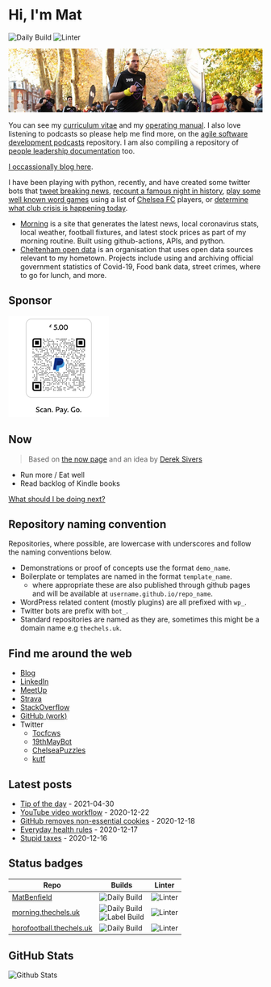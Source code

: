 # Hi, I'm Mat

![Daily Build](https://github.com/MatBenfield/MatBenfield/workflows/Daily%20Build/badge.svg) ![Linter](https://github.com/MatBenfield/MatBenfield/workflows/Linter/badge.svg)

![banner photo of Mat running in London](https://raw.githubusercontent.com/MatBenfield/MatBenfield/master/images/gh-header-image-cropped.jpg)

You can see my [curriculum vitae](https://github.com/MatBenfield/MatBenfield/blob/master/curriculum-vitae.md) and my [operating manual](https://github.com/MatBenfield/MatBenfield/blob/master/operating-manual.md). I also love listening to podcasts so please help me find more, on the [agile software development podcasts](https://github.com/MatBenfield/agile_software_development_podcasts) repository. I am also compiling a repository of [people leadership documentation](https://github.com/MatBenfield/people_leadership_documentation) too.

[I occassionally blog here](https://thechels.uk).

I have been playing with python, recently, and have created some twitter bots that [tweet breaking news](https://github.com/TheChelsOrg/bot_tocfcws_news),  [recount a famous night in history](https://github.com/TheChelsOrg/bot_nineteenth_of_may), [play some well known word games](https://github.com/TheChelsOrg/bot_chelsea_puzzles) using a list of [Chelsea FC](https://github.com/TheChelsOrg/) players, or [determine what club crisis is happening today](https://isthereacrisis.thechels.uk).

* [Morning](https://morning.thechels.uk) is a site that generates the latest news, local coronavirus stats, local weather, football fixtures, and latest stock prices as part of my morning routine. Built using github-actions, APIs, and python.
* [Cheltenham open data](https://cheltenham-open-data.github.io) is an organisation that uses open data sources relevant to my hometown. Projects include using and archiving official government statistics of Covid-19, Food bank data, street crimes, where to go for lunch, and more.

## Sponsor

![Paypal donation qr code](https://raw.githubusercontent.com/MatBenfield/MatBenfield/master/images/paypal-qr-code-5.png)

## Now

> Based on [the now page](https://thenow.page) and an idea by [Derek Sivers](https://sive.rs/nowff)

- Run more / Eat well
- Read backlog of Kindle books

[What should I be doing next?](https://github.com/MatBenfield/MatBenfield/issues/new?assignees=MatBenfield&labels=Next&template=next.md&title=Next%3A+)

## Repository naming convention

Repositories, where possible, are lowercase with underscores and follow the naming conventions below.

- Demonstrations or proof of concepts use the format `demo_name`.
- Boilerplate or templates are named in the format `template_name`.
  - where appropriate these are also published through github pages and will be available at `username.github.io/repo_name`.
- WordPress related content (mostly plugins) are all prefixed with `wp_`.
- Twitter bots are prefix with `bot_`.
- Standard repositories are named as they are, sometimes this might be a domain name e.g `thechels.uk`.

## Find me around the web

- [Blog](https://thechels.uk)
- [LinkedIn](https://thechels.uk/linkedin)
- [MeetUp](https://www.meetup.com/members/197754442/)
- [Strava](https://www.strava.com/athletes/24249743)
- [StackOverflow](https://stackoverflow.com/users/894932/mat-benfield?tab=topactivity)
- [GitHub (work)](https://github.com/MatBenfieldHESA)
- Twitter
  - [Tocfcws](https://twitter.com/tocfcws)
  - [19thMayBot](https://twitter.com/19thMayBot)
  - [ChelseaPuzzles](https://twitter.com/ChelseaPuzzles)
  - [kutf](https://twitter.com/kutf)

## Latest posts

<!-- blog starts -->
- [Tip of the day](https://thechels.uk/tip-of-the-day) - 2021-04-30
- [YouTube video workflow](https://thechels.uk/youtube-video-workflow) - 2020-12-22
- [GitHub removes non-essential cookies](https://thechels.uk/github-no-cookies) - 2020-12-18
- [Everyday health rules](https://thechels.uk/everyday-health-rules) - 2020-12-17
- [Stupid taxes](https://thechels.uk/stupid-taxes) - 2020-12-16
<!-- blog ends -->

## Status badges

| Repo | Builds | Linter |
|--|--|--|
| [MatBenfield](https://github.com/MatBenfield/MatBenfield) | ![Daily Build](https://github.com/MatBenfield/MatBenfield/workflows/Daily%20Build/badge.svg) | ![Linter](https://github.com/MatBenfield/MatBenfield/workflows/Linter/badge.svg) || [Personal](https://github.com/MatBenfield/) | [thechels.uk](https://github.com/MatBenfield/thechels.uk) | | ![Linter](https://github.com/MatBenfield/TheChels.uk/workflows/Linter/badge.svg) |
| [morning.thechels.uk](https://github.com/MatBenfield/morning.thechels.uk) | ![Daily Build](https://github.com/MatBenfield/morning.thechels.uk/workflows/Daily%20Build/badge.svg) <br/> ![Label Build](https://github.com/MatBenfield/morning.thechels.uk/workflows/Label%20Build/badge.svg) |![Linter](https://github.com/MatBenfield/morning.thechels.uk/workflows/Linter/badge.svg)|
| [horofootball.thechels.uk](https://github.com/MatBenfield/horofootball.thechels.uk/) | ![Daily Build](https://github.com/MatBenfield/horofootball.thechels.uk/workflows/Daily%20Build/badge.svg) | ![Linter](https://github.com/MatBenfield/horofootball.thechels.uk/workflows/Linter/badge.svg) |

## GitHub Stats

![Github Stats](https://github-readme-stats.vercel.app/api?username=MatBenfield&show_icons=true)
